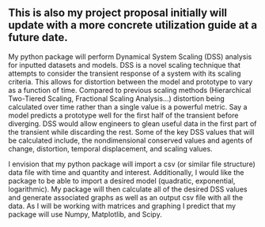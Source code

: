 ## This is also my project proposal initially will update with a more concrete utilization guide at a future date.
My python package will perform Dynamical System Scaling (DSS) analysis for inputted datasets and models. DSS is a novel scaling technique that attempts to consider the transient response of a system with its scaling criteria. This allows for distortion between the model and prototype to vary as a function of time. Compared to previous scaling methods (Hierarchical Two-Tiered Scaling, Fractional Scaling Analysis...) distortion being calculated over time rather than a single value is a powerful metric. Say a model predicts a prototype well for the first half of the transient before diverging. DSS would allow engineers to glean useful data in the first part of the transient while discarding the rest. Some of the key DSS values that will be calculated include, the nondimensional conserved values and agents of change, distortion, temporal displacement, and scaling values.

I envision that my python package will import a csv (or similar file structure) data file with time and quantity and interest. Additionally, I would like the package to be able to import a desired model (quadratic, exponential, logarithmic). My package will then calculate all of the desired DSS values and generate associated graphs as well as an output csv file with all the data. As I will be working with matrices and graphing I predict that my package will use Numpy, Matplotlib, and Scipy.
